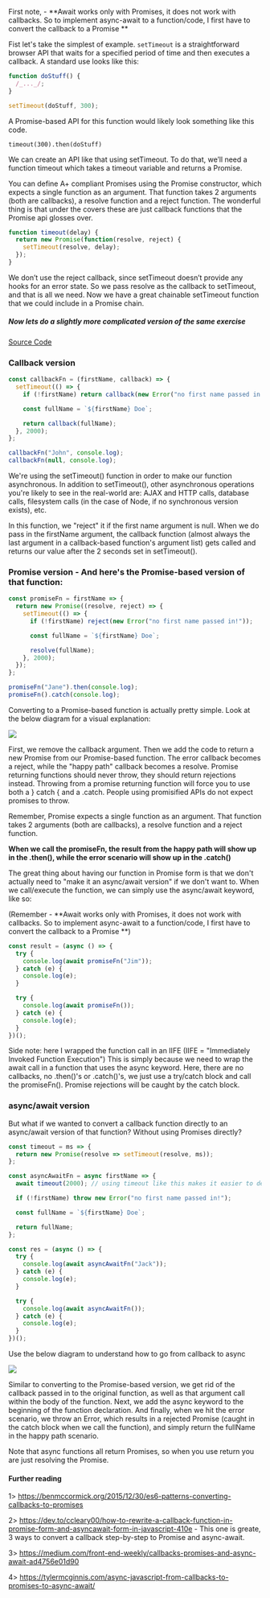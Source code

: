 First note, - **Await works only with Promises, it does not work with callbacks. So to implement async-await to a function/code, I first have to convert the callback to a Promise **

Fist let's take the simplest of example. `setTimeout` is a straightforward browser API that waits for a specified period of time and then executes a callback. A standard use looks like this:

```js
function doStuff() {
  /_..._/;
}

setTimeout(doStuff, 300);
```

A Promise-based API for this function would likely look something like this code.

`timeout(300).then(doStuff)`

We can create an API like that using setTimeout. To do that, we’ll need a function timeout which takes a timeout variable and returns a Promise.

You can define A+ compliant Promises using the Promise constructor, which expects a single function as an argument. That function takes 2 arguments (both are callbacks), a resolve function and a reject function. The wonderful thing is that under the covers these are just callback functions that the Promise api glosses over.

```js
function timeout(delay) {
  return new Promise(function(resolve, reject) {
    setTimeout(resolve, delay);
  });
}
```

We don’t use the reject callback, since setTimeout doesn’t provide any hooks for an error state. So we pass resolve as the callback to setTimeout, and that is all we need. Now we have a great chainable setTimeout function that we could include in a Promise chain.

##### Now lets do a slightly more complicated version of the same exercise

[Source Code](https://github.com/coreyc/converting-callbacks/blob/master/index.js)

### Callback version

```js
const callbackFn = (firstName, callback) => {
  setTimeout(() => {
    if (!firstName) return callback(new Error("no first name passed in!"));

    const fullName = `${firstName} Doe`;

    return callback(fullName);
  }, 2000);
};

callbackFn("John", console.log);
callbackFn(null, console.log);
```

We're using the setTimeout() function in order to make our function asynchronous. In addition to setTimeout(), other asynchronous operations you're likely to see in the real-world are: AJAX and HTTP calls, database calls, filesystem calls (in the case of Node, if no synchronous version exists), etc.

In this function, we "reject" it if the first name argument is null. When we do pass in the firstName argument, the callback function (almost always the last argument in a callback-based function's argument list) gets called and returns our value after the 2 seconds set in setTimeout().

### Promise version - And here's the Promise-based version of that function:

```js
const promiseFn = firstName => {
  return new Promise((resolve, reject) => {
    setTimeout(() => {
      if (!firstName) reject(new Error("no first name passed in!"));

      const fullName = `${firstName} Doe`;

      resolve(fullName);
    }, 2000);
  });
};

promiseFn("Jane").then(console.log);
promiseFn().catch(console.log);
```

Converting to a Promise-based function is actually pretty simple. Look at the below diagram for a visual explanation:

<img src="convert-callback-to-promise-async-await-1.png">

First, we remove the callback argument. Then we add the code to return a new Promise from our Promise-based function. The error callback becomes a reject, while the "happy path" callback becomes a resolve. Promise returning functions should never throw, they should return rejections instead. Throwing from a promise returning function will force you to use both a } catch { and a .catch. People using promisified APIs do not expect promises to throw.

Remember, Promise expects a single function as an argument. That function takes 2 arguments (both are callbacks), a resolve function and a reject function.

**When we call the promiseFn, the result from the happy path will show up in the .then(), while the error scenario will show up in the .catch()**

The great thing about having our function in Promise form is that we don't actually need to "make it an async/await version" if we don't want to. When we call/execute the function, we can simply use the async/await keyword, like so:

(Remember - **Await works only with Promises, it does not work with callbacks. So to implement async-await to a function/code, I first have to convert the callback to a Promise **)

```js
const result = (async () => {
  try {
    console.log(await promiseFn("Jim"));
  } catch (e) {
    console.log(e);
  }

  try {
    console.log(await promiseFn());
  } catch (e) {
    console.log(e);
  }
})();
```

Side note: here I wrapped the function call in an IIFE (IIFE = "Immediately Invoked Function Execution") This is simply because we need to wrap the await call in a function that uses the async keyword. Here, there are no callbacks, no .then()'s or .catch()'s, we just use a try/catch block and call the promiseFn(). Promise rejections will be caught by the catch block.

### async/await version

But what if we wanted to convert a callback function directly to an async/await version of that function? Without using Promises directly?

```js
const timeout = ms => {
  return new Promise(resolve => setTimeout(resolve, ms));
};

const asyncAwaitFn = async firstName => {
  await timeout(2000); // using timeout like this makes it easier to demonstrate callback -> async/await conversion

  if (!firstName) throw new Error("no first name passed in!");

  const fullName = `${firstName} Doe`;

  return fullName;
};

const res = (async () => {
  try {
    console.log(await asyncAwaitFn("Jack"));
  } catch (e) {
    console.log(e);
  }

  try {
    console.log(await asyncAwaitFn());
  } catch (e) {
    console.log(e);
  }
})();
```

Use the below diagram to understand how to go from callback to async

<img src="convert-callback-to-async-await-directly.png">

Similar to converting to the Promise-based version, we get rid of the callback passed in to the original function, as well as that argument call within the body of the function. Next, we add the async keyword to the beginning of the function declaration. And finally, when we hit the error scenario, we throw an Error, which results in a rejected Promise (caught in the catch block when we call the function), and simply return the fullName in the happy path scenario.

Note that async functions all return Promises, so when you use return you are just resolving the Promise.

#### Further reading

1> https://benmccormick.org/2015/12/30/es6-patterns-converting-callbacks-to-promises

2> https://dev.to/ccleary00/how-to-rewrite-a-callback-function-in-promise-form-and-asyncawait-form-in-javascript-410e - This one is greate, 3 ways to convert a callback step-by-step to Promise and async-await.

3> https://medium.com/front-end-weekly/callbacks-promises-and-async-await-ad4756e01d90

4> https://tylermcginnis.com/async-javascript-from-callbacks-to-promises-to-async-await/

